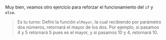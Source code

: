 Muy bien, veamos otro ejercicio para reforzar el funcionamiento del `if` y `else`. 

> Es tu turno:
Definí la función `elMayor`, la cual recibiendo por parámetro dos números, retornará el mayor de los dos. 
Por ejemplo, si pasamos 4 y 5 retornará 5 pues es el mayor, y si pasamos 10 y 4, retornará 10.
